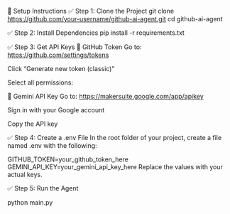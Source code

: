 🔧 Setup Instructions
✅ Step 1: Clone the Project
git clone https://github.com/your-username/github-ai-agent.git
cd github-ai-agent

✅ Step 2: Install Dependencies
pip install -r requirements.txt


✅ Step 3: Get API Keys
🔑 GitHub Token
Go to: https://github.com/settings/tokens

Click “Generate new token (classic)”

Select all permissions:


🔑 Gemini API Key
Go to: https://makersuite.google.com/app/apikey

Sign in with your Google account

Copy the API key

✅ Step 4: Create a .env File
In the root folder of your project, create a file named .env with the following:

GITHUB_TOKEN=your_github_token_here
GEMINI_API_KEY=your_gemini_api_key_here
Replace the values with your actual keys.

✅ Step 5: Run the Agent

python main.py



